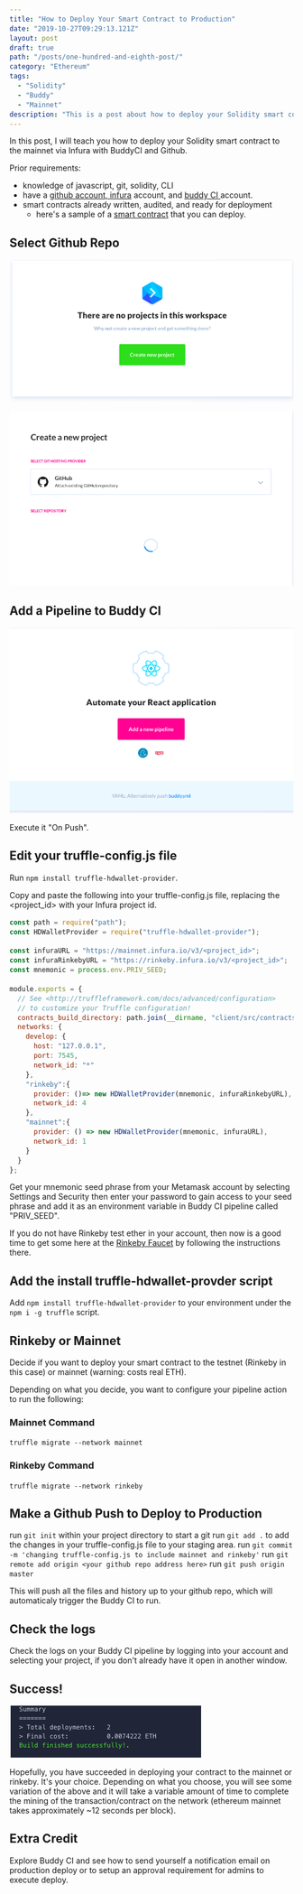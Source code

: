 ```yaml
---
title: "How to Deploy Your Smart Contract to Production"
date: "2019-10-27T09:29:13.121Z"
layout: post
draft: true
path: "/posts/one-hundred-and-eighth-post/"
category: "Ethereum"
tags:
  - "Solidity"
  - "Buddy"
  - "Mainnet"
description: "This is a post about how to deploy your Solidity smart contract to the mainnet via Infura and Buddy CI and Github."
---
```

In this post, I will teach you how to deploy your Solidity smart contract to the mainnet via Infura with BuddyCI and Github. 

Prior requirements: 
  - knowledge of javascript, git, solidity, CLI
  - have a <a href="https://www.github.com/">github account, <a href="www.infura.io">infura</a> account, and <a href="https://buddy.works/">buddy CI </a> account. 
  - smart contracts already written, audited, and ready for deployment
      - here's a sample of a <a href="https://github.com/maxgrok/SimpleStorage/">smart contract</a> that you can deploy. 

## Select Github Repo

![buddy-ci(1)](./buddy-ci(1).png)<br/>

![buddy-ci(2)](./buddy-ci(2).png)<br/>

## Add a Pipeline to Buddy CI
![buddy-ci(3)](./buddy-ci(3).png)<br/>

Execute it "On Push". 

## Edit your truffle-config.js file

Run `npm install truffle-hdwallet-provider`. 

Copy and paste the following into your truffle-config.js file, replacing the <project_id> with your Infura project id. 

```javascript
const path = require("path");
const HDWalletProvider = require("truffle-hdwallet-provider");

const infuraURL = "https://mainnet.infura.io/v3/<project_id>";
const infuraRinkebyURL = "https://rinkeby.infura.io/v3/<project_id>";
const mnemonic = process.env.PRIV_SEED;

module.exports = {
  // See <http://truffleframework.com/docs/advanced/configuration>
  // to customize your Truffle configuration!
  contracts_build_directory: path.join(__dirname, "client/src/contracts"),
  networks: {
    develop: {
      host: "127.0.0.1",
      port: 7545,
      network_id: "*"
    },
    "rinkeby":{
      provider: ()=> new HDWalletProvider(mnemonic, infuraRinkebyURL),
      network_id: 4
    },
    "mainnet":{
      provider: () => new HDWalletProvider(mnemonic, infuraURL),
      network_id: 1
    }
  }
};

```

Get your mnemonic seed phrase from your Metamask account by selecting Settings and Security then enter your password to gain access to your seed phrase and add it as an environment variable in Buddy CI pipeline called "PRIV_SEED". 

If you do not have Rinkeby test ether in your account, then now is a good time to get some here at the <a href="https://faucet.rinkeby.io/">Rinkeby Faucet</a> by following the instructions there. 

## Add the install truffle-hdwallet-provder script

Add `npm install truffle-hdwallet-provider` to your environment under the `npm i -g truffle` script. 

## Rinkeby or Mainnet

Decide if you want to deploy your smart contract to the testnet (Rinkeby in this case) or mainnet (warning: costs real ETH). 

Depending on what you decide, you want to configure your pipeline action to run the following: 
### Mainnet Command

`truffle migrate --network mainnet`

### Rinkeby Command

`truffle migrate --network rinkeby`

## Make a Github Push to Deploy to Production

run `git init` within your project directory to start a git 
run `git add .` to add the changes in your truffle-config.js file to your staging area. 
run `git commit -m 'changing truffle-config.js to include mainnet and rinkeby'`
run `git remote add origin <your github repo address here>`
run `git push origin master`

This will push all the files and history up to your github repo, which will automaticaly trigger the Buddy CI to run. 

## Check the logs

Check the logs on your Buddy CI pipeline by logging into your account and selecting your project, if you don't already have it open in another window. 

## Success! 

![buddy-ci(success)](./buddy-ci(success).png)

Hopefully, you have succeeded in deploying your contract to the mainnet or rinkeby. It's your choice. Depending on what you choose, you will see some variation of the above and it will take a variable amount of time to complete the mining of the transaction/contract on the network (ethereum mainnet takes approximately ~12 seconds per block). 

## Extra Credit

Explore Buddy CI and see how to send yourself a notification email on production deploy or to setup an approval requirement for admins to execute deploy. 




